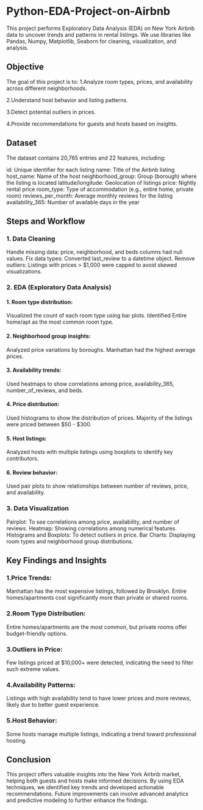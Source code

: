# Python-EDA-Project-on-Airbnb
This project performs Exploratory Data Analysis (EDA) on New York Airbnb data to uncover trends and patterns in rental listings. We use libraries like Pandas, Numpy, Matplotlib, Seaborn for cleaning, visualization, and analysis.

## Objective
The goal of this project is to:
1.Analyze room types, prices, and availability across different neighborhoods.

2.Understand host behavior and listing patterns.

3.Detect potential outliers in prices.

4.Provide recommendations for guests and hosts based on insights.

## Dataset
The dataset contains 20,765 entries and 22 features, including:

id: Unique identifier for each listing
name: Title of the Airbnb listing
host_name: Name of the host
neighborhood_group: Group (borough) where the listing is located
latitude/longitude: Geolocation of listings
price: Nightly rental price
room_type: Type of accommodation (e.g., entire home, private room)
reviews_per_month: Average monthly reviews for the listing
availability_365: Number of available days in the year

## Steps and Workflow
### 1. Data Cleaning
Handle missing data: price, neighborhood, and beds columns had null values.
Fix data types: Converted last_review to a datetime object.
Remove outliers: Listings with prices > $1,000 were capped to avoid skewed visualizations.

### 2. EDA (Exploratory Data Analysis)

#### 1. Room type distribution:
Visualized the count of each room type using bar plots.
Identified Entire home/apt as the most common room type.

#### 2. Neighborhood group insights:
Analyzed price variations by boroughs.
Manhattan had the highest average prices.

#### 3. Availability trends:
Used heatmaps to show correlations among price, availability_365, number_of_reviews, and beds.

#### 4. Price distribution: 
Used histograms to show the distribution of prices.
Majority of the listings were priced between $50 - $300.

#### 5. Host listings:
Analyzed hosts with multiple listings using boxplots to identify key contributors.

#### 6. Review behavior:
Used pair plots to show relationships between number of reviews, price, and availability.

### 3. Data Visualization
Pairplot: To see correlations among price, availability, and number of reviews.
Heatmap: Showing correlations among numerical features.
Histograms and Boxplots: To detect outliers in price.
Bar Charts: Displaying room types and neighborhood group distributions.

## Key Findings and Insights

### 1.Price Trends:
Manhattan has the most expensive listings, followed by Brooklyn.
Entire homes/apartments cost significantly more than private or shared rooms.

### 2.Room Type Distribution:
Entire homes/apartments are the most common, but private rooms offer budget-friendly options.

### 3.Outliers in Price:
Few listings priced at $10,000+ were detected, indicating the need to filter such extreme values.

### 4.Availability Patterns:
Listings with high availability tend to have lower prices and more reviews, likely due to better guest experience.

### 5.Host Behavior:
Some hosts manage multiple listings, indicating a trend toward professional hosting.

## Conclusion
This project offers valuable insights into the New York Airbnb market, helping both guests and hosts make informed decisions. By using EDA techniques, we identified key trends and developed actionable recommendations. Future improvements can involve advanced analytics and predictive modeling to further enhance the findings.

